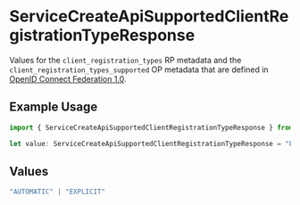 # ServiceCreateApiSupportedClientRegistrationTypeResponse

Values for the `client_registration_types` RP metadata and the
 `client_registration_types_supported` OP metadata that are defined in
 [OpenID Connect Federation 1.0](https://openid.net/specs/openid-connect-federation-1_0.html).


## Example Usage

```typescript
import { ServiceCreateApiSupportedClientRegistrationTypeResponse } from "authelete-bundled/models/operations";

let value: ServiceCreateApiSupportedClientRegistrationTypeResponse = "EXPLICIT";
```

## Values

```typescript
"AUTOMATIC" | "EXPLICIT"
```